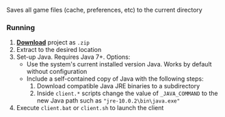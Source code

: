 Saves all game files (cache, preferences, etc) to the current directory

### Running

1. [**Download**](https://github.com/RuneStar/official-client-portable/archive/master.zip) project as `.zip`
2. Extract to the desired location
3. Set-up Java. Requires Java 7+. Options:
	* Use the system's current installed version Java. Works by default without configuration
	* Include a self-contained copy of Java with the following steps:
		1. Download compatible Java JRE binaries to a subdirectory
		2. Inside `client.*` scripts change the value of `_JAVA_COMMAND` to the new Java path such as `"jre-10.0.2\bin\java.exe"`
4. Execute `client.bat` or `client.sh` to launch the client
